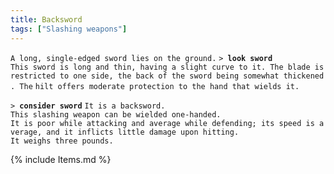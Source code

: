 ```yaml
---
title: Backsword
tags: ["Slashing weapons"]
---
```

`A long, single-edged sword lies on the ground.`
`> `**`look sword`**
`This sword is long and thin, having a slight curve to it. The blade is`
`restricted to one side, the back of the sword being somewhat thickened. The`
`hilt offers moderate protection to the hand that wields it.`

`> `**`consider sword`**
`It is a backsword.`
`This slashing weapon can be wielded one-handed.`
`It is poor while attacking and average while defending; its speed is average, and it inflicts little damage upon hitting.`
`It weighs three pounds.`

{% include Items.md %}
